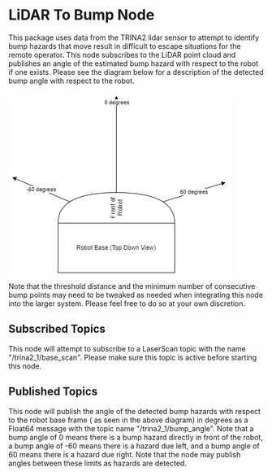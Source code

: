 # LiDAR To Bump Node
This package uses data from the TRINA2 lidar sensor to attempt to identify bump hazards that move result in difficult to escape situations for the remote operator. This node subscribes to the LiDAR point cloud and publishes an angle of the estimated bump hazard with respect to the robot if one exists. Please see the diagram below for a description of the detected bump angle with respect to the robot.

![Detected Bump Angle](https://github.com/sherrardTr4129/Shared-Autonomy-Telenursing-Platform/blob/main/docs/pictures/robotAngle.png)

Note that the threshold distance and the minimum number of consecutive bump points may need to be tweaked as needed when integrating this node into the larger system. Please feel free to do so at your own discretion. 

## Subscribed Topics
This node will attempt to subscribe to a LaserScan topic with the name "/trina2\_1/base\_scan". Please make sure this topic is active before starting this node.

## Published Topics
This node will publish the angle of the detected bump hazards with respect to the robot base frame ( as seen in the above diagram) in degrees as a Float64 message with the topic name "/trina2\_1/bump\_angle". Note that a bump angle of 0 means there is a bump hazard directly in front of the robot, a bump angle of -60 means there is a hazard due left, and a bump angle of 60 means there is a hazard due right. Note that the node may publish angles between these limits as hazards are detected. 
